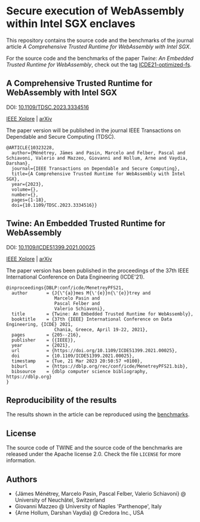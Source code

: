# Secure execution of WebAssembly within Intel SGX enclaves
This repository contains the source code and the benchmarks of the journal article _A Comprehensive Trusted Runtime for WebAssembly with Intel SGX_.

For the source code and the benchmarks of the paper _Twine: An Embedded Trusted Runtime for WebAssembly_, check out the tag [ICDE21-optimized-fs](https://github.com/JamesMenetrey/unine-twine/tree/ICDE21-optimized-fs).


## A Comprehensive Trusted Runtime for WebAssembly with Intel SGX
DOI: [10.1109/TDSC.2023.3334516](https://doi.org/10.1109/TDSC.2023.3334516)

[IEEE Xplore](https://ieeexplore.ieee.org/document/10323228) | [arXiv](https://arxiv.org/abs/2312.09087)

The paper version will be published in the journal IEEE Transactions on Dependable and Secure Computing (TDSC).

```
@ARTICLE{10323228,
  author={Ménétrey, Jämes and Pasin, Marcelo and Felber, Pascal and Schiavoni, Valerio and Mazzeo, Giovanni and Hollum, Arne and Vaydia, Darshan},
  journal={IEEE Transactions on Dependable and Secure Computing}, 
  title={A Comprehensive Trusted Runtime for WebAssembly with Intel SGX}, 
  year={2023},
  volume={},
  number={},
  pages={1-18},
  doi={10.1109/TDSC.2023.3334516}}
```


## Twine: An Embedded Trusted Runtime for WebAssembly
DOI: [10.1109/ICDE51399.2021.00025](https://doi.org/10.1109/ICDE51399.2021.00025)

[IEEE Xplore](https://ieeexplore.ieee.org/document/9458925) | [arXiv](https://arxiv.org/abs/2103.15860)

The paper version has been published in the proceedings of the 37th IEEE International Conference on Data Engineering (ICDE'21).

```
@inproceedings{DBLP:conf/icde/MenetreyPFS21,
  author       = {J{\"{a}}mes M{\'{e}}n{\'{e}}trey and
                  Marcelo Pasin and
                  Pascal Felber and
                  Valerio Schiavoni},
  title        = {Twine: An Embedded Trusted Runtime for WebAssembly},
  booktitle    = {37th {IEEE} International Conference on Data Engineering, {ICDE} 2021,
                  Chania, Greece, April 19-22, 2021},
  pages        = {205--216},
  publisher    = {{IEEE}},
  year         = {2021},
  url          = {https://doi.org/10.1109/ICDE51399.2021.00025},
  doi          = {10.1109/ICDE51399.2021.00025},
  timestamp    = {Tue, 21 Mar 2023 20:50:57 +0100},
  biburl       = {https://dblp.org/rec/conf/icde/MenetreyPFS21.bib},
  bibsource    = {dblp computer science bibliography, https://dblp.org}
}
```

## Reproducibility of the results
The results shown in the article can be reproduced using the [benchmarks](benchmarks/).

## License

The source code of TWINE and the source code of the benchmarks are released under the Apache license 2.0.
Check the file `LICENSE` for more information.

## Authors

- {Jämes Ménétrey, Marcelo Pasin, Pascal Felber, Valerio Schiavoni} @ University of Neuchâtel, Switzerland
- Giovanni Mazzeo @ University of Naples 'Parthenope', Italy
- {Arne Hollum, Darshan Vaydia} @ Credora Inc., USA